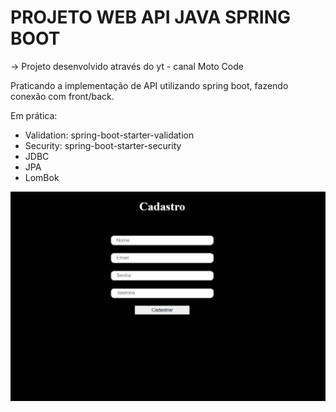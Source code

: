 # PROJETO WEB API JAVA SPRING BOOT 

-> Projeto desenvolvido através do yt - canal Moto Code

Praticando a implementação de API utilizando spring boot, fazendo conexão com front/back.

Em prática:

- Validation: spring-boot-starter-validation
- Security: spring-boot-starter-security
- JDBC
- JPA
- LomBok

<img src="/images/telaCadastro.png">
